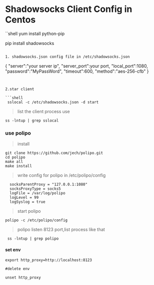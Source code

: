 # Shadowsocks Client Config in Centos

``shell
yum install python-pip

pip install shadowsocks
```

1. shadowsocks.json config file in /etc/shadowsocks.json

```
{
  "server":"your server ip",
  "server_port":your port,
  "local_port":1080,
  "password":"MyPassWord",
  "timeout":600,
  "method":"aes-256-cfb"
}
```


2.star client

```shell
 sslocal -c /etc/shadowsocks.json -d start
```

>list the client process use

```shell
ss -lntup | grep sslocal
```

### use polipo 

>install 

```shell
git clone https://github.com/jech/polipo.git
cd polipo
make all
make install
```

>write config for polipo in /etc/polipo/config
```shell
  socksParentProxy = "127.0.0.1:1080"
  socksProxyType = socks5
  logFile = /var/log/polipo
  logLevel = 99
  logSyslog = true
```

> start polipo

```shell
polipo -c /etc/polipo/config
```
>polipo listen 8123 port,list process like that

```shell
 ss -lntup | grep polipo
```

#### set env

```shell
export http_proxy=http://localhost:8123

#delete env

unset http_proxy
```
